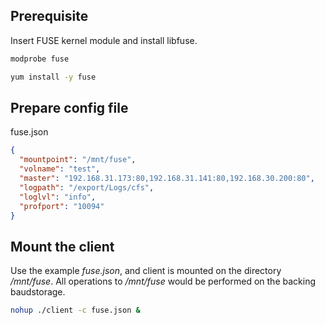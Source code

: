 ## Prerequisite

Insert FUSE kernel module and install libfuse.

```bash
modprobe fuse

yum install -y fuse
```

## Prepare config file

fuse.json

```json
{
  "mountpoint": "/mnt/fuse",
  "volname": "test",
  "master": "192.168.31.173:80,192.168.31.141:80,192.168.30.200:80",
  "logpath": "/export/Logs/cfs",
  "loglvl": "info",
  "profport": "10094"
}
```

## Mount the client

Use the example *fuse.json*, and client is mounted on the directory */mnt/fuse*. All operations to */mnt/fuse* would be performed on the backing baudstorage.

```bash
nohup ./client -c fuse.json &
```
